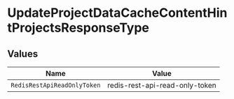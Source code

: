 # UpdateProjectDataCacheContentHintProjectsResponseType


## Values

| Name                           | Value                          |
| ------------------------------ | ------------------------------ |
| `RedisRestApiReadOnlyToken`    | redis-rest-api-read-only-token |